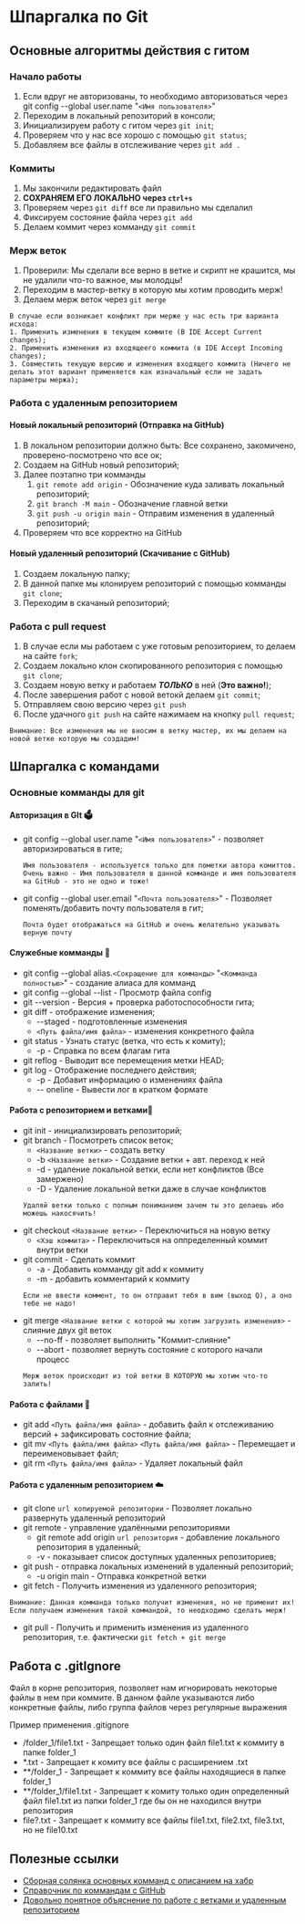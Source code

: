 # Шпаргалка по Git
## Основные алгоритмы действия с гитом
### Начало работы
1. Если вдруг не авторизованы, то необходимо авторизоваться через git config --global user.name "`<Имя пользователя>`"
2. Переходим в локальный репозиторий в консоли;
3. Инициализируем работу с гитом через `git init`; 
4. Проверяем что у нас все хорошо с помощью `git status`;
5. Добавляем все файлы в отслеживание через `git add .`
### Коммиты
1. Мы закончили редактировать файл
2. **СОХРАНЯЕМ ЕГО ЛОКАЛЬНО через `ctrl+s`**
3. Проверяем через `git diff` все ли правильно мы сделалил 
4. Фиксируем состояние файла через `git add`
5. Делаем коммит через комманду `git commit`
### Мерж веток
1. Проверили: Мы сделали все верно в ветке и скрипт не крашится, мы не удалили что-то важное, мы молодцы!
2. Переходим в мастер-ветку в которую мы хотим проводить мерж!
2. Делаем мерж веток через `git merge`
```
В случае если возникает конфликт при мерже у нас есть три варианта исхода:
1. Применить изменения в текущем коммите (В IDE Accept Current changes);
2. Применить изменения из входящеего коммита (в IDE Accept Incoming changes);
3. Совместить текущую версию и изменения входящего коммита (Ничего не делать этот вариант применяется как изначальный если не задать параметры мержа);
```
### Работа с удаленным репозиторием
#### Новый локальный репозиторий (Отправка на GitHub)
1. В локальном репозитории должно быть: Все сохранено, закомичено, проверено-посмотрено что все ок;
2. Создаем на GitHub новый репозиторий;
3. Далее поэтапно три комманды
   1. `git remote add origin` - Обозначение куда заливать локальный репозиторий;
   2. `git branch -M main` - Обозначение главной ветки
   3. `git push -u origin main` - Отправим изменения в удаленный репозиторий;
4. Проверяем что все корректно на GitHub
#### Новый удаленный репозиторий (Скачивание с GitHub)
1. Создаем локальную папку;
2. В данной папке мы клонируем репозиторий с помощью комманды `git clone`;
2. Переходим в скачаный репозиторий;
### Работа с pull request
1. В случае если мы работаем с уже готовым репозиторием, то делаем на сайте `fork`;
2. Создаем локально клон скопированного репозитория с помощью `git clone`;
3. Создаем новую ветку и работаем ___ТОЛЬКО___ в ней (__Это важно!__);
4. После завершения работ с новой ветокй делаем `git commit`;
5. Отправляем свою версию через `git push`
6. После удачного `git push` на сайте нажимаем на кнопку `pull request`;
```
Внимание: Все изменения мы не вносим в ветку мастер, их мы делаем на новой ветке которую мы создадим!
```

## Шпаргалка с  командами
### Основные комманды для git
#### **Авторизация в GIt** 🗳
- git config --global user.name "`<Имя пользователя>`" - позволяет авторизироваться в гите;
  ``` 
  Имя пользователя - используется только для пометки автора комиттов.
  Очень важно - Имя пользователя в данной комманде и имя пользователя на GitHub - это не одно и тоже!
  ```
- git config --global user.email "`<Почта пользователя>`" - Позволяет поменять/добавить почту пользователя в гит;
  ```  
  Почта будет отображаться на GitHub и очень желательно указывать верную почту
  ```
#### **Служебные комманды** 👔
- git config --global alias.`<Сокращение для комманды>` "`<Комманда полностью>`" - создание алиаса для комманд
- git config --global --list - Просмотр файла config
- git --version - Версия + проверка работоспособности гита;
- git diff - отображение изменения;
  - --staged - подготовленные изменения
  - `<Путь файла/имя файла>` - изменения конкретного файла
- git status - Узнать статус (ветка, что есть к комиту);
  - -p - Справка по всем флагам гита
- git reflog - Выводит все перемещения метки HEAD;
- git log - Отображение последнего действия;
  - -p - Добавит информацию о изменениях файла
  - -- oneline - Вывести лог в кратком формате
#### **Работа с репозиторием и ветками**🌵
- git init - инициализировать репозиторий;
- git branch - Посмотреть список веток;
  - `<Название ветки>` - создать ветку
  - -b `<Название ветки>`  - Создание ветки + авт. переход к ней
  - -d - удаление локальной ветки, если нет конфликтов (Все замержено)
  - -D - Удаление локальной ветки даже в случае конфликтов
  ```
  Удаляй ветки только с полным пониманием зачем ты это делаешь ибо можешь накосячить!
  ```
- git checkout `<Название ветки>` - Переключиться на новую ветку
  - `<Хэш коммита>` - Переключиться на оппределенный коммит внутри ветки
- git commit - Сделать коммит
  - -a - Добавить комманду git add к коммиту
  - -m - добавить комментарий к коммиту 
  ``` 
  Если не ввести коммент, то он отправит тебя в вим (выход Q), а оно тебе не надо!
  ```
- git merge `<Название ветки с которой мы хотим загрузить изменения>` - слияние двух git веток
   - --no-ff - позволяет выполнить "Коммит-слияние"
   - --abort - позволяет вернуть состояние с которого начали процесс
  ``` 
  Мерж веток происходит из той ветки В КОТОРУЮ мы хотим что-то залить!
  ```
#### Работа с файлами 📜
- git add `<Путь файла/имя файла>` - добавить файл к отслеживанию версий + зафиксировать состояние файла;
- git mv `<Путь файла/имя файла>` `<Путь файла/имя файла>` - Перемещает и переименовывает файл;
- git rm `<Путь файла/имя файла>` - Удаляет локальный файл
#### Работа с удаленным репозиторием ☁️
- git clone `url копируемой репозитории` - Позволяет локально развернуть удаленный репозиторий
- git remote - управление удалёнными репозиториями
  - git remote add origin `url репозитория` - добавление локального репозитория в удаленный;
  - -v - показывает список доступных удаленных репозиториев;
- git push - отправка локальных изменений в удаленный репозиторий;
  - -u origin main - Отправка конкретной ветки 
- git fetch - Получить изменения из удаленного репозитория;
```
Внимание: Данная комманда только получит изменения, но не применит их! Если получаем изменения такой коммандой, то неодходимо сделать мерж!
```
- git pull - Получить и применить изменения из удаленного репозитория, т.е. фактически `git fetch + git merge`

## Работа с .gitIgnore

Файл в корне репозитория, позволяет нам игнорировать некоторые файлы в нем при коммите.
В данном файле указываются либо конкретные файлы, либо группа файлов через регулярные выражения

Пример применения .gitignore

- /folder_1/file1.txt - Запрещает только один файл file1.txt к коммиту в папке folder_1
- *.txt - Запрещает к комиту все файлы с расширением .txt
- **/folder_1 - Запрещает к коммиту все файлы находящиеся в папке folder_1
- **/folder_1/file1.txt - Запрещает к комиту только один определенный файл file1.txt из папки folder_1 где бы он не находился внутри репозитория
- file?.txt - Запрещает к коммиту все файлы file1.txt, file2.txt, file3.txt, но не file10.txt

## Полезные ссылки
- [Сборная солянка основных комманд с описанием на хабр](https://habr.com/ru/company/ruvds/blog/599929/)
- [Справочник по коммандам с GitHub](https://github.com/git-guides)
- [Довольно понятное объяснение по работе с ветками и удаленным репозиторием](https://habr.com/ru/post/174467/)
